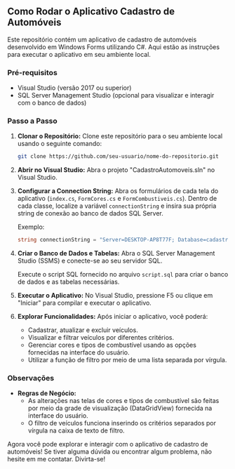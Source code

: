 ## Como Rodar o Aplicativo Cadastro de Automóveis

Este repositório contém um aplicativo de cadastro de automóveis desenvolvido em Windows Forms utilizando C#. Aqui estão as instruções para executar o aplicativo em seu ambiente local.

### Pré-requisitos

- Visual Studio (versão 2017 ou superior)
- SQL Server Management Studio (opcional para visualizar e interagir com o banco de dados)

### Passo a Passo

1. **Clonar o Repositório:**
   Clone este repositório para o seu ambiente local usando o seguinte comando:

   ```bash
   git clone https://github.com/seu-usuario/nome-do-repositorio.git
   ```

2. **Abrir no Visual Studio:**
   Abra o projeto "CadastroAutomoveis.sln" no Visual Studio.

3. **Configurar a Connection String:**
   Abra os formulários de cada tela do aplicativo (`index.cs`, `FormCores.cs` e `FormCombustiveis.cs`). Dentro de cada classe, localize a variável `connectionString` e insira sua própria string de conexão ao banco de dados SQL Server.

   Exemplo:
   ```csharp
   string connectionString = "Server=DESKTOP-AP8T77F; Database=cadastroAutomoveis;User Id=seu-usuario;Password=sua-senha; TrustServerCertificate=True";
   ```

4. **Criar o Banco de Dados e Tabelas:**
   Abra o SQL Server Management Studio (SSMS) e conecte-se ao seu servidor SQL.

   Execute o script SQL fornecido no arquivo `script.sql` para criar o banco de dados e as tabelas necessárias.

5. **Executar o Aplicativo:**
   No Visual Studio, pressione F5 ou clique em "Iniciar" para compilar e executar o aplicativo.

6. **Explorar Funcionalidades:**
   Após iniciar o aplicativo, você poderá:
   - Cadastrar, atualizar e excluir veículos.
   - Visualizar e filtrar veículos por diferentes critérios.
   - Gerenciar cores e tipos de combustível usando as opções fornecidas na interface do usuário.
   - Utilizar a função de filtro por meio de uma lista separada por vírgula.

### Observações

- **Regras de Negócio:**
  - As alterações nas telas de cores e tipos de combustível são feitas por meio da grade de visualização (DataGridView) fornecida na interface do usuário.
  - O filtro de veículos funciona inserindo os critérios separados por vírgula na caixa de texto de filtro.

Agora você pode explorar e interagir com o aplicativo de cadastro de automóveis! Se tiver alguma dúvida ou encontrar algum problema, não hesite em me contatar. Divirta-se!

